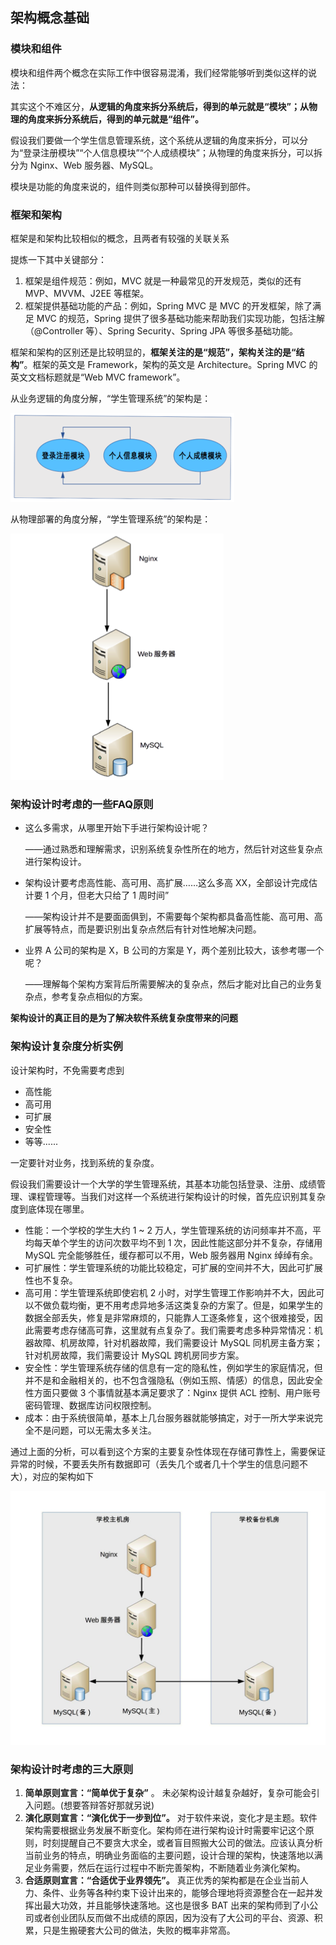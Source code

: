 ## 架构概念基础



### 模块和组件

模块和组件两个概念在实际工作中很容易混淆，我们经常能够听到类似这样的说法：

其实这个不难区分，**从逻辑的角度来拆分系统后，得到的单元就是“模块”；从物理的角度来拆分系统后，得到的单元就是“组件”。**



假设我们要做一个学生信息管理系统，这个系统从逻辑的角度来拆分，可以分为“登录注册模块”“个人信息模块”“个人成绩模块”；从物理的角度来拆分，可以拆分为 Nginx、Web 服务器、MySQL。



模块是功能的角度来说的，组件则类似那种可以替换得到部件。



### 框架和架构

框架是和架构比较相似的概念，且两者有较强的关联关系

提炼一下其中关键部分：



1. 框架是组件规范：例如，MVC 就是一种最常见的开发规范，类似的还有 MVP、MVVM、J2EE 等框架。
2. 框架提供基础功能的产品：例如，Spring MVC 是 MVC 的开发框架，除了满足 MVC 的规范，Spring 提供了很多基础功能来帮助我们实现功能，包括注解（@Controller 等）、Spring Security、Spring JPA 等很多基础功能。

框架和架构的区别还是比较明显的，**框架关注的是“规范”，架构关注的是“结构”**。框架的英文是 Framework，架构的英文是 Architecture。Spring MVC 的英文文档标题就是“Web MVC framework”。



从业务逻辑的角度分解，“学生管理系统”的架构是：



![img](image/fa2b3da13c4f2b65ef735f83cb3056ba-1566042286325.png)



从物理部署的角度分解，“学生管理系统”的架构是：



![img](image/32a9e48ab49294977d8023fb0218fb2a.png)



### 架构设计时考虑的一些FAQ原则



- 这么多需求，从哪里开始下手进行架构设计呢？

  ——通过熟悉和理解需求，识别系统复杂性所在的地方，然后针对这些复杂点进行架构设计。

- 架构设计要考虑高性能、高可用、高扩展……这么多高 XX，全部设计完成估计要 1 个月，但老大只给了 1 周时间”

  ——架构设计并不是要面面俱到，不需要每个架构都具备高性能、高可用、高扩展等特点，而是要识别出复杂点然后有针对性地解决问题。

- 业界 A 公司的架构是 X，B 公司的方案是 Y，两个差别比较大，该参考哪一个呢？

  ——理解每个架构方案背后所需要解决的复杂点，然后才能对比自己的业务复杂点，参考复杂点相似的方案。



**架构设计的真正目的是为了解决软件系统复杂度带来的问题**



### 架构设计复杂度分析实例

设计架构时，不免需要考虑到



- 高性能
- 高可用
- 可扩展
- 安全性
- 等等......



一定要针对业务，找到系统的复杂度。



假设我们需要设计一个大学的学生管理系统，其基本功能包括登录、注册、成绩管理、课程管理等。当我们对这样一个系统进行架构设计的时候，首先应识别其复杂度到底体现在哪里。

- 性能：一个学校的学生大约 1 ~ 2 万人，学生管理系统的访问频率并不高，平均每天单个学生的访问次数平均不到 1 次，因此性能这部分并不复杂，存储用 MySQL 完全能够胜任，缓存都可以不用，Web 服务器用 Nginx 绰绰有余。
- 可扩展性：学生管理系统的功能比较稳定，可扩展的空间并不大，因此可扩展性也不复杂。
- 高可用：学生管理系统即使宕机 2 小时，对学生管理工作影响并不大，因此可以不做负载均衡，更不用考虑异地多活这类复杂的方案了。但是，如果学生的数据全部丢失，修复是非常麻烦的，只能靠人工逐条修复，这个很难接受，因此需要考虑存储高可靠，这里就有点复杂了。我们需要考虑多种异常情况：机器故障、机房故障，针对机器故障，我们需要设计 MySQL 同机房主备方案；针对机房故障，我们需要设计 MySQL 跨机房同步方案。
- 安全性：学生管理系统存储的信息有一定的隐私性，例如学生的家庭情况，但并不是和金融相关的，也不包含强隐私（例如玉照、情感）的信息，因此安全性方面只要做 3 个事情就基本满足要求了：Nginx 提供 ACL 控制、用户账号密码管理、数据库访问权限控制。
- 成本：由于系统很简单，基本上几台服务器就能够搞定，对于一所大学来说完全不是问题，可以无需太多关注。

通过上面的分析，可以看到这个方案的主要复杂性体现在存储可靠性上，需要保证异常的时候，不要丢失所有数据即可（丢失几个或者几十个学生的信息问题不大），对应的架构如下



![img](image/970f83d548b6b4a5c7903b3fc1f3b8d4.jpg)



### 架构设计时考虑的三大原则

1. **简单原则宣言：“简单优于复杂”** 。 未必架构设计越复杂越好，复杂可能会引入问题。(想要答辩答好那就另说)
2. **演化原则宣言：“演化优于一步到位”。** 对于软件来说，变化才是主题。软件架构需要根据业务发展不断变化。架构师在进行架构设计时需要牢记这个原则，时刻提醒自己不要贪大求全，或者盲目照搬大公司的做法。应该认真分析当前业务的特点，明确业务面临的主要问题，设计合理的架构，快速落地以满足业务需要，然后在运行过程中不断完善架构，不断随着业务演化架构。
3. **合适原则宣言：“合适优于业界领先”。** 真正优秀的架构都是在企业当前人力、条件、业务等各种约束下设计出来的，能够合理地将资源整合在一起并发挥出最大功效，并且能够快速落地。这也是很多 BAT 出来的架构师到了小公司或者创业团队反而做不出成绩的原因，因为没有了大公司的平台、资源、积累，只是生搬硬套大公司的做法，失败的概率非常高。